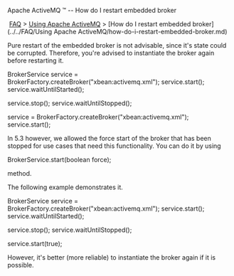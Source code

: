 Apache ActiveMQ ™ -- How do I restart embedded broker 

 [FAQ](/FAQ/index.md) > [Using Apache ActiveMQ](../../FAQ/using-apache-activemq.md) > [How do I restart embedded broker](../../FAQ/Using Apache ActiveMQ/how-do-i-restart-embedded-broker.md)


Pure restart of the embedded broker is not advisable, since it's state could be corrupted. Therefore, you're advised to instantiate the broker again before restarting it.

BrokerService service = BrokerFactory.createBroker("xbean:activemq.xml");
service.start();
service.waitUntilStarted();

service.stop();
service.waitUntilStopped();

service = BrokerFactory.createBroker("xbean:activemq.xml");
service.start();

In 5.3 however, we allowed the force start of the broker that has been stopped for use cases that need this functionality. You can do it by using

BrokerService.start(boolean force);

method.

The following example demonstrates it.

BrokerService service = BrokerFactory.createBroker("xbean:activemq.xml");
service.start();
service.waitUntilStarted();

service.stop();
service.waitUntilStopped();

service.start(true);

However, it's better (more reliable) to instantiate the broker again if it is possible.

